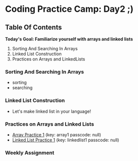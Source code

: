 # Coding Practice Camp: Day2 ;)

## Table Of Contents

**Today's Goal: Familiarize yourself with arrays and linked lists**

1. Sorting And Searching In Arrays
2. Linked List Construction
3. Practices on Arrays and LinkedLists

### Sorting And Searching In Arrays

- sorting
- searching

### Linked List Construction

- Let's make linked list in your language!

### Practices on Arrays and Linked Lists

- [Array Practice 1](https://sourceshare2218.github.io/codingChallangeIndex.html) (key: array1  passcode: null)
- [Linked List Practice 1](https://sourceshare2218.github.io/codingChallangeIndex.html) (key: linkedlist1  passcode: null)

### Weekly Assignment